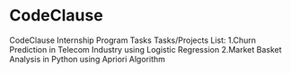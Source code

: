 # CodeClause
CodeClause Internship Program Tasks
Tasks/Projects List:
 		1.Churn Prediction in Telecom Industry using Logistic Regression
		2.Market Basket Analysis in Python using Apriori Algorithm
